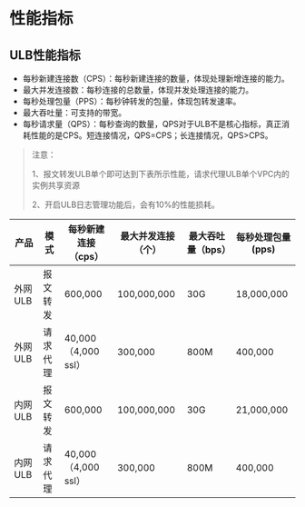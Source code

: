 # 性能指标

## ULB性能指标

* 每秒新建连接数（CPS）：每秒新建连接的数量，体现处理新增连接的能力。
* 最大并发连接数：每秒连接的总数量，体现并发处理连接的能力。
* 每秒处理包量（PPS）：每秒钟转发的包量，体现包转发速率。
* 最大吞吐量：可支持的带宽。
* 每秒请求量（QPS）：每秒查询的数量，QPS对于ULB不是核心指标，真正消耗性能的是CPS。短连接情况，QPS=CPS；长连接情况，QPS>CPS。

> 注意：
> 
> 1、报文转发ULB单个即可达到下表所示性能，请求代理ULB单个VPC内的实例共享资源
> 
> 2、开启ULB日志管理功能后，会有10%的性能损耗。

| 产品 | 模式 | 每秒新建连接（cps）| 最大并发连接（个） | 最大吞吐量（bps） | 每秒处理包量(pps) |
| --- | --- | --- | --- | --- | --- |
| 外网ULB | 报文转发 | 600,000 | 100,000,000 | 30G | 18,000,000 |
| 外网ULB | 请求代理 | 40,000（4,000 ssl） | 300,000 | 800M | 400,000 |
| 内网ULB | 报文转发 | 600,000 | 100,000,000 | 30G | 21,000,000 |
| 内网ULB | 请求代理 | 40,000（4,000 ssl） | 300,000 | 800M | 400,000 |

